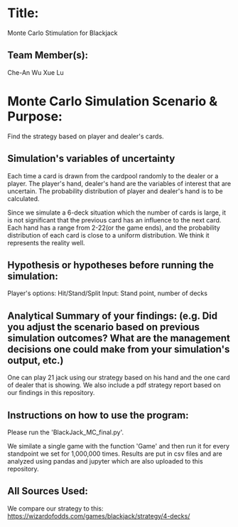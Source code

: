 # Title: 
Monte Carlo Stimulation for Blackjack

## Team Member(s):
Che-An Wu
Xue Lu

# Monte Carlo Simulation Scenario & Purpose:
Find the strategy based on player and dealer's cards.

## Simulation's variables of uncertainty
Each time a card is drawn from the cardpool randomly to the dealer or a player. The player's hand, dealer's hand are the variables of interest that are uncertain. The probability distribution of player and dealer's hand is to be calculated.

Since we simulate a 6-deck situation which the number of cards is large, it is not significant that the previous card has an influence to the next card. Each hand has a range from 2-22(or the game ends), and the probability distribution of each card is close to a uniform distribution. We think it represents the reality well.

## Hypothesis or hypotheses before running the simulation:
Player's options: Hit/Stand/Split
Input: Stand point, number of decks

## Analytical Summary of your findings: (e.g. Did you adjust the scenario based on previous simulation outcomes?  What are the management decisions one could make from your simulation's output, etc.)
One can play 21 jack using our strategy based on his hand and the one card of dealer that is showing. We also include a pdf strategy report based on our findings in this repository.

## Instructions on how to use the program:
Please run the 'BlackJack_MC_final.py'. 

We similate a single game with the function 'Game' and then run it for every standpoint we set for 1,000,000 times. Results are put in csv files and are analyzed using pandas and jupyter which are also uploaded to this repository.

## All Sources Used:
We compare our strategy to this:
https://wizardofodds.com/games/blackjack/strategy/4-decks/
